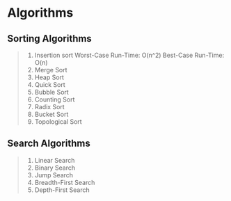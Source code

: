 # Algorithms
## Sorting Algorithms
> 1. Insertion sort
        Worst-Case Run-Time: O(n^2)
        Best-Case Run-Time: O(n)
> 2. Merge Sort
> 3. Heap Sort
> 4. Quick Sort
> 5. Bubble Sort
> 6. Counting Sort
> 7. Radix Sort
> 8. Bucket Sort
> 9. Topological Sort

## Search Algorithms
> 1. Linear Search
> 2. Binary Search
> 3. Jump Search 
> 4. Breadth-First Search
> 5. Depth-First Search 
